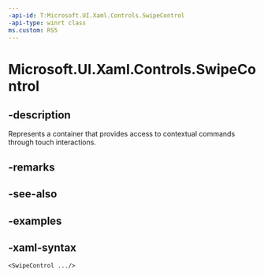 ```yaml
---
-api-id: T:Microsoft.UI.Xaml.Controls.SwipeControl
-api-type: winrt class
ms.custom: RS5
---
```

<!-- Class syntax.
public class SwipeControl : ContentControl, ContentControl
-->

# Microsoft.UI.Xaml.Controls.SwipeControl


## -description

Represents a container that provides access to contextual commands through touch interactions.


## -remarks


## -see-also


## -examples


## -xaml-syntax

```xaml
<SwipeControl .../>
```


